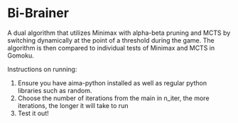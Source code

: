 # Bi-Brainer
A dual algorithm that utilizes Minimax with alpha-beta pruning and MCTS by switching dynamically at the point of a threshold during the game. The algorithm is then compared to individual tests of Minimax and MCTS in Gomoku.

Instructions on running:
1. Ensure you have aima-python installed as well as regular python libraries such as random.
2. Choose the number of iterations from the main in n_iter, the more iterations, the longer it will take to run
3. Test it out!
